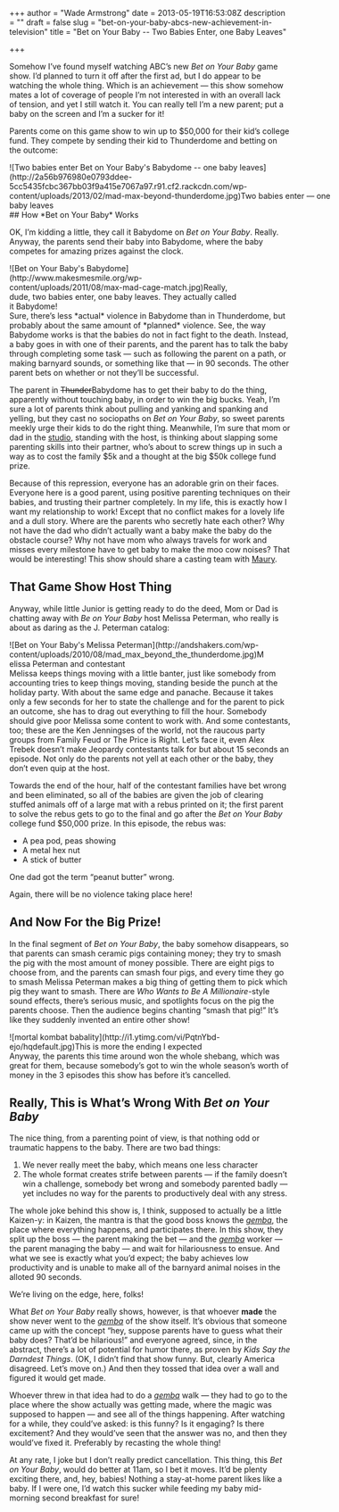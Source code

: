 +++
author = "Wade Armstrong"
date = 2013-05-19T16:53:08Z
description = ""
draft = false
slug = "bet-on-your-baby-abcs-new-achievement-in-television"
title = "Bet on Your Baby -- Two Babies Enter, one Baby Leaves"

+++


Somehow I’ve found myself watching ABC’s new *Bet on Your Baby* game show. I’d planned to turn it off after the first ad, but I do appear to be watching the whole thing. Which is an achievement — this show somehow mates a lot of coverage of people I’m not interested in with an overall lack of tension, and yet I still watch it. You can really tell I’m a new parent; put a baby on the screen and I’m a sucker for it!

Parents come on this game show to win up to $50,000 for their kid’s college fund. They compete by sending their kid to Thunderdome and betting on the outcome:

<div class="wp-caption alignnone" style="width: 610px">![Two babies enter Bet on Your Baby's Babydome -- one baby leaves](http://2a56b976980e0793ddee-5cc5435fcbc367bb03f9a415e7067a97.r91.cf2.rackcdn.com/wp-content/uploads/2013/02/mad-max-beyond-thunderdome.jpg)Two babies enter — one baby leaves

</div>
## How *Bet on Your Baby* Works

OK, I’m kidding a little, they call it Babydome on *Bet on Your Baby*. Really. Anyway, the parents send their baby into Babydome, where the baby competes for amazing prizes against the clock.

<div class="wp-caption alignnone" style="width: 410px">![Bet on Your Baby's Babydome](http://www.makesmesmile.org/wp-content/uploads/2011/08/max-mad-cage-match.jpg)Really, dude, two babies enter, one baby leaves. They actually called it Babydome!

</div>Sure, there’s less *actual* violence in Babydome than in Thunderdome, but probably about the same amount of *planned* violence. See, the way Babydome works is that the babies do not in fact fight to the death. Instead, a baby goes in with one of their parents, and the parent has to talk the baby through completing some task — such as following the parent on a path, or making barnyard sounds, or something like that — in 90 seconds. The other parent bets on whether or not they’ll be successful.

The parent in <strike>Thunder</strike>Babydome has to get their baby to do the thing, apparently without touching baby, in order to win the big bucks. Yeah, I’m sure a lot of parents think about pulling and yanking and spanking and yelling, but they cast no sociopaths on *Bet on Your Baby*, so sweet parents meekly urge their kids to do the right thing. Meanwhile, I’m sure that mom or dad in the [studio](http://www.youtube.com/watch?v=VlkdpnEztjo), standing with the host, is thinking about slapping some parenting skills into their partner, who’s about to screw things up in such a way as to cost the family $5k and a thought at the big $50k college fund prize.

Because of this repression, everyone has an adorable grin on their faces. Everyone here is a good parent, using positive parenting techniques on their babies, and trusting their partner completely. In my life, this is exactly how I want my relationship to work! Except that no conflict makes for a lovely life and a dull story. Where are the parents who secretly hate each other? Why not have the dad who didn’t actually want a baby make the baby do the obstacle course? Why not have mom who always travels for work and misses every milestone have to get baby to make the moo cow noises? That would be interesting! This show should share a casting team with [Maury](http://www.mauryshow.com/story_tracker.php).


## That Game Show Host Thing

Anyway, while little Junior is getting ready to do the deed, Mom or Dad is chatting away with *Be on Your Baby* host Melissa Peterman, who really is about as daring as the J. Peterman catalog:

<div class="wp-caption alignnone" style="width: 460px">![Bet on Your Baby's Melissa Peterman](http://andshakers.com/wp-content/uploads/2010/08/mad_max_beyond_the_thunderdome.jpg)Melissa Peterman and contestant

</div>Melissa keeps things moving with a little banter, just like somebody from accounting tries to keep things moving, standing beside the punch at the holiday party. With about the same edge and panache. Because it takes only a few seconds for her to state the challenge and for the parent to pick an outcome, she has to drag out everything to fill the hour. Somebody should give poor Melissa some content to work with. And some contestants, too; these are the Ken Jenningses of the world, not the raucous party groups from Family Feud or The Price is Right. Let’s face it, even Alex Trebek doesn’t make Jeopardy contestants talk for but about 15 seconds an episode. Not only do the parents not yell at each other or the baby, they don’t even quip at the host.

Towards the end of the hour, half of the contestant families have bet wrong and been eliminated, so all of the babies are given the job of clearing stuffed animals off of a large mat with a rebus printed on it; the first parent to solve the rebus gets to go to the final and go after the *Bet on Your Baby* college fund $50,000 prize. In this episode, the rebus was:

- A pea pod, peas showing
- A metal hex nut
- A stick of butter

One dad got the term “peanut butter” wrong.

Again, there will be no violence taking place here!


## And Now For the Big Prize!

In the final segment of *Bet on Your Baby*, the baby somehow disappears, so that parents can smash ceramic pigs containing money; they try to smash the pig with the most amount of money possible. There are eight pigs to choose from, and the parents can smash four pigs, and every time they go to smash Melissa Peterman makes a big thing of getting them to pick which pig they want to smash. There are *Who Wants to Be A Millionaire*-style sound effects, there’s serious music, and spotlights focus on the pig the parents choose. Then the audience begins chanting “smash that pig!” It’s like they suddenly invented an entire other show!

<div class="wp-caption alignnone" style="width: 490px">![mortal kombat babality](http://i1.ytimg.com/vi/PqtnYbd-ejo/hqdefault.jpg)This is more the ending I expected

</div>Anyway, the parents this time around won the whole shebang, which was great for them, because somebody’s got to win the whole season’s worth of money in the 3 episodes this show has before it’s cancelled.


## Really, This is What’s Wrong With *Bet on Your Baby*

The nice thing, from a parenting point of view, is that nothing odd or traumatic happens to the baby. There are two bad things:

1. We never really meet the baby, which means one less character
2. The whole format creates strife between parents — if the family doesn’t win a challenge, somebody bet wrong and somebody parented badly — yet includes no way for the parents to productively deal with any stress.

The whole joke behind this show is, I think, supposed to actually be a little Kaizen-y: in Kaizen, the mantra is that the good boss knows the *[gemba](/glossary#gemba)*, the place where everything happens, and participates there. In this show, they split up the boss — the parent making the bet — and the *[gemba](/glossary#gemba)* worker — the parent managing the baby — and wait for hilariousness to ensue. And what we see is exactly what you’d expect; the baby achieves low productivity and is unable to make all of the barnyard animal noises in the alloted 90 seconds.

We’re living on the edge, here, folks!

What *Bet on Your Baby* really shows, however, is that whoever **made** the show never went to the *[gemba](/glossary#gemba)* of the show itself. It’s obvious that someone came up with the concept “hey, suppose parents have to guess what their baby does? That’d be hilarious!” and everyone agreed, since, in the abstract, there’s a lot of potential for humor there, as proven by *Kids Say the Darndest Things*. (OK, I didn’t find that show funny. But, clearly America disagreed. Let’s move on.) And then they tossed that idea over a wall and figured it would get made.

Whoever threw in that idea had to do a *[gemba](/glossary#gemba)* walk — they had to go to the place where the show actually was getting made, where the magic was supposed to happen — and see all of the things happening. After watching for a while, they could’ve asked: is this funny? Is it engaging? Is there excitement? And they would’ve seen that the answer was no, and then they would’ve fixed it. Preferably by recasting the whole thing!

At any rate, I joke but I don’t really predict cancellation. This thing, this *Bet on Your Baby*, would do better at 11am, so I bet it moves. It’d be plenty exciting there, and, hey, babies! Nothing a stay-at-home parent likes like a baby. If I were one, I’d watch this sucker while feeding my baby mid-morning second breakfast for sure!

